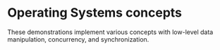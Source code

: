 # Operating Systems concepts
These demonstrations implement various concepts with low-level data
manipulation, concurrency, and synchronization.

